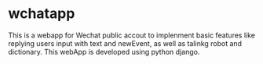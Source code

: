 wchatapp
========
This is a webapp for Wechat public accout to implenment basic features like replying users input with text and newEvent, as well as talinkg robot and dictionary. This webApp is developed using python django.
